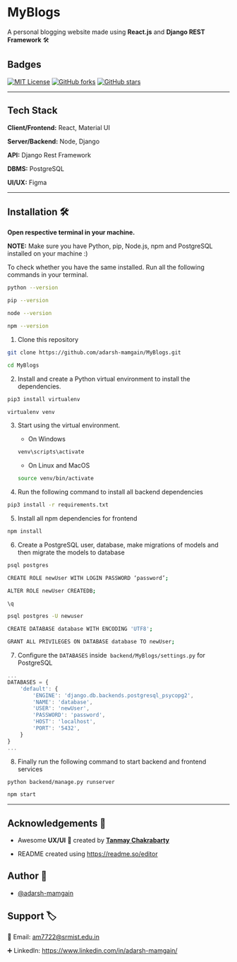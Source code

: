 # MyBlogs

A personal blogging website made using **React.js** and **Django REST Framework** 🛠


## Badges

[![MIT License](https://img.shields.io/badge/License-MIT-green?style=for-the-badge&logo=github)](https://img.shields.io/github/license/adarsh-mamgain/MyBlogs/blob/main/LICENSE)
[![GitHub forks](https://img.shields.io/github/forks/adarsh-mamgain/MyBlogs?style=for-the-badge)]()
[![GitHub stars](https://img.shields.io/github/stars/adarsh-mamgain/MyBlogs?style=for-the-badge)]()

---

## Tech Stack

**Client/Frontend:** React, Material UI

**Server/Backend:** Node, Django

**API:** Django Rest Framework

**DBMS:** PostgreSQL

**UI/UX:** Figma

---

## Installation 🛠

**Open respective terminal in your machine.**

**NOTE:** Make sure you have Python, pip, Node.js, npm and PostgreSQL installed on your machine :)

To check whether you have the same installed. Run all the following commands in your terminal.

```sh
python --version

pip --version

node --version

npm --version
```

1. Clone this repository

```sh
git clone https://github.com/adarsh-mamgain/MyBlogs.git

cd MyBlogs
```
    
2. Install and create a Python virtual environment to install the dependencies.

```sh
pip3 install virtualenv

virtualenv venv
```

3. Start using the virtual environment.

    - On Windows
    ```sh
    venv\scripts\activate
    ```
        
    - On Linux and MacOS
    ```sh
    source venv/bin/activate
    ```

4. Run the following command to install all backend dependencies
```sh 
pip3 install -r requirements.txt
```

5. Install all npm dependencies for frontend
```sh
npm install
```

6. Create a PostgreSQL user, database, make migrations of models and then migrate the models to database
```sh
psql postgres

CREATE ROLE newUser WITH LOGIN PASSWORD ‘password’;

ALTER ROLE newUser CREATEDB;

\q

psql postgres -U newuser

CREATE DATABASE database WITH ENCODING 'UTF8';

GRANT ALL PRIVILEGES ON DATABASE database TO newUser;

```

7. Configure the `DATABASES` inside` backend/MyBlogs/settings.py` for PostgreSQL
```js
...
DATABASES = {
    'default': {
        'ENGINE': 'django.db.backends.postgresql_psycopg2',
        'NAME': 'database',
        'USER': 'newUser',
        'PASSWORD': 'password',
        'HOST': 'localhost',
        'PORT': '5432',
    }
}
...
```

8. Finally run the following command to start backend and frontend services 
```sh
python backend/manage.py runserver

npm start
```

---

## Acknowledgements 📑

- Awesome **UX/UI** 🎨 created by [**Tanmay Chakrabarty**](https://github.com/tanmaychk)

- README created using https://readme.so/editor


## Author 🧑

- [@adarsh-mamgain](https://github.com/adarsh-mamgain)


## Support 🏷️

📧 Email: am7722@srmist.edu.in

➕ LinkedIn: https://www.linkedin.com/in/adarsh-mamgain/
